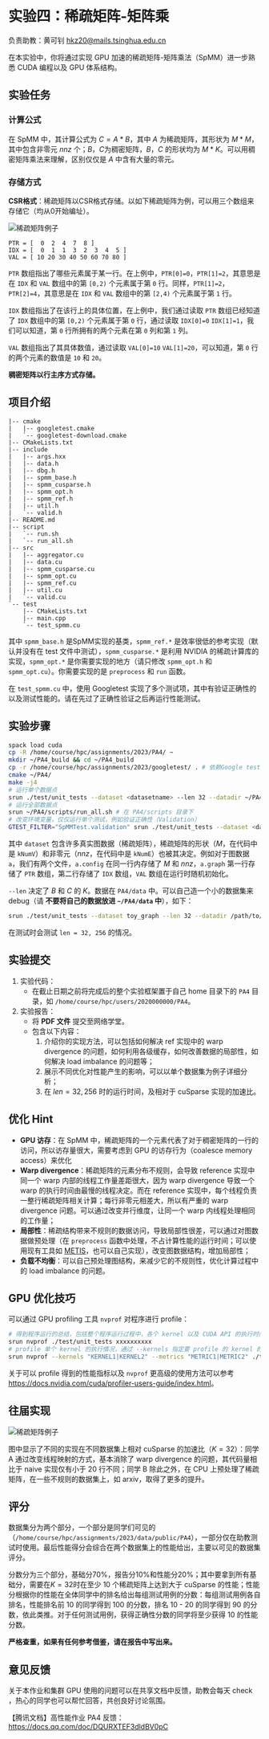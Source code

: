 # 实验四：稀疏矩阵-矩阵乘

负责助教：黄可钊 hkz20@mails.tsinghua.edu.cn

在本实验中，你将通过实现 GPU 加速的稀疏矩阵-矩阵乘法（SpMM）进一步熟悉 CUDA 编程以及 GPU 体系结构。

## 实验任务

### 计算公式

在 SpMM 中，其计算公式为 $C = A*B$，其中 $A$ 为稀疏矩阵，其形状为 $M * M$，其中包含非零元 $nnz$ 个；$B$，$C$为稠密矩阵，$B，C$ 的形状均为 $M * K$。可以用稠密矩阵乘法来理解，区别仅仅是 $A$ 中含有大量的零元。

### 存储方式

**CSR格式**：稀疏矩阵以CSR格式存储。以如下稀疏矩阵为例，可以用三个数组来存储它（均从0开始编址）。

![稀疏矩阵例子](./fig/pa4/sparse_mat.svg)

```
PTR = [  0  2  4  7  8 ]
IDX = [  0  1  1  3  2  3  4  5 ]   
VAL = [ 10 20 30 40 50 60 70 80 ]
```

`PTR` 数组指出了哪些元素属于某一行。在上例中，`PTR[0]=0`，`PTR[1]=2`，其意思是在 `IDX` 和 `VAL` 数组中的第 `[0,2)` 个元素属于第 `0` 行。同样，`PTR[1]=2`，`PTR[2]=4`，其意思是在 `IDX` 和 `VAL` 数组中的第 `[2,4)` 个元素属于第 `1` 行。

`IDX` 数组指出了在该行上的具体位置，在上例中，我们通过读取 `PTR` 数组已经知道了 `IDX` 数组中的第 `[0,2)` 个元素属于第 `0` 行，通过读取 `IDX[0]=0` `IDX[1]=1`，我们可以知道，第 `0` 行所拥有的两个元素在第 `0` 列和第 `1` 列。

`VAL` 数组指出了其具体数值，通过读取 `VAL[0]=10` `VAL[1]=20`，可以知道，第 `0` 行的两个元素的数值是 `10` 和 `20`。

**稠密矩阵以行主序方式存储。**

## 项目介绍

```
|-- cmake
|   |-- googletest.cmake
|   `-- googletest-download.cmake
|-- CMakeLists.txt
|-- include
|   |-- args.hxx
|   |-- data.h
|   |-- dbg.h
|   |-- spmm_base.h
|   |-- spmm_cusparse.h
|   |-- spmm_opt.h
|   |-- spmm_ref.h
|   |-- util.h
|   `-- valid.h
|-- README.md
|-- script
|   `-- run.sh
|   `-- run_all.sh
|-- src
|   |-- aggregator.cu
|   |-- data.cu
|   |-- spmm_cusparse.cu
|   |-- spmm_opt.cu
|   |-- spmm_ref.cu
|   |-- util.cu
|   `-- valid.cu
`-- test
    |-- CMakeLists.txt
    |-- main.cpp
    `-- test_spmm.cu
```

其中 `spmm_base.h` 是SpMM实现的基类，`spmm_ref.*` 是效率很低的参考实现（默认并没有在 test 文件中测试），`spmm_cusparse.*` 是利用 NVIDIA 的稀疏计算库的实现，`spmm_opt.*` 是你需要实现的地方（请只修改 `spmm_opt.h` 和 `spmm_opt.cu`）。你需要实现的是 `preprocess` 和 `run` 函数。

在 `test_spmm.cu` 中，使用 Googletest 实现了多个测试项，其中有验证正确性的以及测试性能的。请在先过了正确性验证之后再运行性能测试。

## 实验步骤

```bash
spack load cuda
cp -R /home/course/hpc/assignments/2023/PA4/ ~
mkdir ~/PA4_build && cd ~/PA4_build
cp -r /home/course/hpc/assignments/2023/googletest/ . # 依赖Google test
cmake ~/PA4/
make -j4
# 运行单个数据点
srun ./test/unit_tests --dataset <datasetname> --len 32 --datadir ~/PA4/data/ # 所有的数据集在 ~/PA4/data/ 中
# 运行全部数据点
srun ~/PA4/scripts/run_all.sh # 在 PA4/scripts 目录下
# 改变环境变量，仅仅运行单个测试，例如验证正确性（Validation）
GTEST_FILTER="SpMMTest.validation" srun ./test/unit_tests --dataset <datasetname> --len 32 --datadir ~/PA4/data/
```

其中 `dataset` 包含许多真实图数据（稀疏矩阵），稀疏矩阵的形状（$M$，在代码中是 `kNumV`）和非零元（$nnz$，在代码中是 `kNumE`）也被其决定。例如对于图数据 `a`，我们有两个文件，`a.config` 在同一行内存储了 $M$ 和 $nnz$，`a.graph` 第一行存储了 `PTR` 数组，第二行存储了 `IDX` 数组，`VAL` 数组在运行时随机初始化。

`--len` 决定了 $B$ 和 $C$ 的 $K$。数据在 `PA4/data` 中。可以自己造一个小的数据集来 debug（请 **不要将自己的数据放进 `~/PA4/data` 中**），如下：

```bash
srun ./test/unit_tests --dataset toy_graph --len 32 --datadir /path/to/your/data
```

在测试时会测试 `len = 32, 256` 的情况。

## 实验提交

1. 实验代码：
   * 在截止日期之前将完成后的整个实验框架置于自己 home 目录下的 `PA4` 目录，如 `/home/course/hpc/users/2020000000/PA4`。
2. 实验报告：
   * 将 **PDF 文件** 提交至网络学堂。
   * 包含以下内容：
     1. 介绍你的实现方法，可以包括如何解决 ref 实现中的 warp divergence 的问题，如何利用各级缓存，如何改善数据的局部性，如何解决 load imbalance 的问题等；
     2. 展示不同优化对性能产生的影响，可以以单个数据集为例子详细分析；
     3. 在 $len = 32, 256$ 时的运行时间，及相对于 cuSparse 实现的加速比。

## 优化 Hint

* **GPU 访存**：在 SpMM 中，稀疏矩阵的一个元素代表了对于稠密矩阵的一行的访问，所以访存量很大，需要考虑到 GPU 的访存行为（coalesce memory access）来优化
* **Warp divergence**：稀疏矩阵的元素分布不规则，会导致 reference 实现中同一个 warp 内部的线程工作量差距很大，因为 warp divergence 导致一个 warp 的执行时间由最慢的线程决定。而在 reference 实现中，每个线程负责一整行稀疏矩阵相关计算；每行非零元相差大，所以有严重的 warp divergence 问题。可以通过改变并行维度，让同一个 warp 内线程处理相同的工作量；
* **局部性**：稀疏结构带来不规则的数据访问，导致局部性很差，可以通过对图数据做预处理（在 `preprocess` 函数中处理，不占计算性能的运行时间；可以使用现有工具如 [METIS](https://github.com/KarypisLab/METIS)，也可以自己实现），改变图数据结构，增加局部性；
* **负载不均衡**：可以自己预处理图结构，来减少它的不规则性，优化计算过程中的 load imbalance 的问题。

## GPU 优化技巧

可以通过 GPU profiling 工具 `nvprof` 对程序进行 profile：

```bash
# 得到程序运行的总结，包括整个程序运行过程中，各个 kernel 以及 CUDA API 的执行时间和次数
srun nvprof ./test/unit_tests xxxxxxxxxx
# profile 单个 kernel 的执行情况，通过 --kernels 指定要 profile 的 kernel 的名称；通过 --metrics 指定要 profile 的是什么 metric，如 dram_read_bytes, achieved_occupancy 等，也可以指定为 all 来得到所有的 metric
srun nvprof --kernels "KERNEL1|KERNEL2" --metrics "METRIC1|METRIC2" ./test/unit_tests xxxxxxxxxx
```

关于可以 profile 得到的性能指标以及 `nvprof` 更高级的使用方法可以参考 <https://docs.nvidia.com/cuda/profiler-users-guide/index.html>。

## 往届实现

![稀疏矩阵例子](./fig/pa4/performance.svg)

图中显示了不同的实现在不同数据集上相对 cuSparse 的加速比（$K = 32$）：同学 A 通过改变线程映射的方式，基本消除了 warp divergence 的问题，其代码量相比于 naive 实现仅有小于 20 行不同；同学 B 除此之外，在 CPU 上预处理了稀疏矩阵，在一些不规则的数据集上，如 arxiv，取得了更多的提升。

## 评分

数据集分为两个部分，一个部分是同学们可见的（`/home/course/hpc/assignments/2023/data/public/PA4`），一部分仅在助教测试时使用。最后性能得分会综合在两个数据集上的性能给出，主要以可见的数据集评分。

分数分为三个部分，基础分$70 \%$，报告分$10 \%$和性能分$20 \%$；其中要拿到所有基础分，需要在$K = 32$时在至少 10 个稀疏矩阵上达到大于 cuSparse 的性能；性能分根据你的性能在全体同学中的排名给出每组测试用例的分数：每组测试用例各自排名，性能排名前 $10 %$ 的同学得到 $100 %$ 的分数，排名 $10 %$ - $20 %$ 的同学得到 $90 %$ 的分数，依此类推。对于任何测试用例，获得正确性分数的同学将至少获得 $10 %$ 的性能分数。


**严格查重，如果有任何参考借鉴，请在报告中写出来。**

## 意见反馈

关于本作业和集群 GPU 使用的问题可以在共享文档中反馈，助教会每天 check ，热心的同学也可以帮忙回答，共创良好讨论氛围。

【腾讯文档】高性能作业 PA4 反馈：<https://docs.qq.com/doc/DQURXTEF3dldBV0pC>
